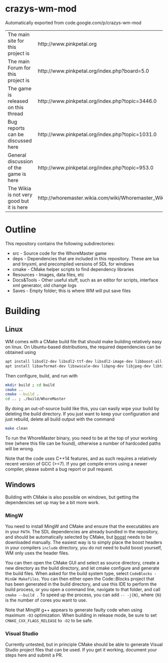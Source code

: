 # crazys-wm-mod
Automatically exported from code.google.com/p/crazys-wm-mod

<table>
<tr><td>The main site for this project is</td><td>http://www.pinkpetal.org</td></tr>
<tr><td>The main Forum for this project is</td><td>http://www.pinkpetal.org/index.php?board=5.0</td></tr>
<tr><td>The game is released on this thread</td><td>http://www.pinkpetal.org/index.php?topic=3446.0</td></tr>
<tr><td>Bug reports can be discussed here</td><td>http://www.pinkpetal.org/index.php?topic=1031.0</td></tr>
<tr><td>General discussion of the game is here</td><td>http://www.pinkpetal.org/index.php?topic=953.0</td></tr>
<tr><td>The Wikia is not very good but it is here</td><td>http://whoremaster.wikia.com/wiki/Whoremaster_Wiki</td></tr>
</table>

# Outline
This repository contains the following subdirectories:
* src - Source code for the WhoreMaster game
* deps - Dependencies that are included in this repository. These are lua and tinyxml, 
and precompiled versions of SDL for windows
* cmake - CMake helper scripts to find dependency libraries
* Resources - Images, data files, etc
* Docs&Tools - Other useful stuff, such as an editor for scripts, 
interface xml generator, old change logs
* Saves - Empty folder; this is where WM will put save files


# Building
## Linux
WM comes with a CMake build file that should make building relatively easy on linux.
On Ubuntu-based distributions, the required dependencies can be obtained using
```sh
apt install libsdl2-dev libsdl2-ttf-dev libsdl2-image-dev libboost-all-dev
apt install libavformat-dev libswscale-dev libpng-dev libjpeg-dev libtiff-dev libwebp-dev
```

Then configure, build, and run with
```sh
mkdir build ; cd build
cmake ..
cmake --build .
cd .. ; ./build/WhoreMaster
```

By doing an out-of-source build like this, you can easily wipe your
build by deleting the build directory. If you just want to keep your
configuration and just rebuild, delete all build output with the
command
```sh
make clean
```

To run the WhoreMaster binary, you need to be at the top of your
working tree (where this file can be found), otherwise a number of
hardcoded paths will be wrong.

Note that the code uses C++14 features, and as such requires a relatively 
recent version of GCC (>=7). If you get compile errors using a newer compiler,
please submit a bug report or pull request.

## Windows
Building with CMake is also possible on windows, but getting the dependencies set
up may be a bit more work.

### MingW
You need to install MingW and CMake and ensure that the executables are in your `PATH`.
The SDL dependencies are already bundled in the repository, and should be automatically
selected by CMake, but [boost](https://www.boost.org) needs to be downloaded manually.
The easiest way is to simply place the boost headers in your compilers `include` directory,
you do not need to build boost yourself, WM only uses the header files.

You can then open the CMake GUI and select as source directory, 
create a new directory as the build directory, and let cmake configure
and generate the build files. When asked for the build system type,
select `CodeBlocks - MinGW Makefiles`. You can then either open the
Code::Blocks project that has been generated in the build directory,
and use this IDE to perform the build process, or you open a command line,
navigate to that folder, and call `cmake --build .` To speed up the process,
you can add `-- -j{N}`, where `{N}` is the number of cores you want to use.

Note that MingW g++ appears to generate faulty code when using maximum `-O3`
optimization. When building in release mode, be sure to set `CMAKE_CXX_FLAGS_RELEASE`
to `-O2` to be safe. 

### Visual Studio
Currently untested, but in principle CMake should be able to generate Visual Studio
project files that can be used. If you get it working, document your steps here and
submit a PR.
 